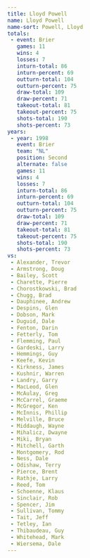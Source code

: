 ```yaml
---
title: Lloyd Powell
name: Lloyd Powell
name-sort: Powell, Lloyd
totals:
 - event: Brier
   games: 11
   wins: 4
   losses: 7
   inturn-total: 86
   inturn-percent: 69
   outturn-total: 104
   outturn-percent: 75
   draw-total: 109
   draw-percent: 71
   takeout-total: 81
   takeout-percent: 75
   shots-total: 190
   shots-percent: 73
years:
 - year: 1998
   event: Brier
   team: "NL"
   position: Second
   alternate: false
   games: 11
   wins: 4
   losses: 7
   inturn-total: 86
   inturn-percent: 69
   outturn-total: 104
   outturn-percent: 75
   draw-total: 109
   draw-percent: 71
   takeout-total: 81
   takeout-percent: 75
   shots-total: 190
   shots-percent: 73
vs:
 - Alexander, Trevor
 - Armstrong, Doug
 - Bailey, Scott
 - Charette, Pierre
 - Chorostkowski, Brad
 - Chugg, Brad
 - Dauphinee, Andrew
 - Despins, Glen
 - Dobson, Mark
 - Duguid, Dale
 - Fenton, Darin
 - Fetterly, Tom
 - Flemming, Paul
 - Gardeski, Larry
 - Hemmings, Guy
 - Keefe, Kevin
 - Kirkness, James
 - Kushnir, Warren
 - Landry, Garry
 - MacLeod, Glen
 - McAulay, Greg
 - McCarrel, Graeme
 - McGregor, Ken
 - McInnis, Phillip
 - Melville, Bruce
 - Middaugh, Wayne
 - Mihalicz, Dwayne
 - Miki, Bryan
 - Mitchell, Garth
 - Montgomery, Rod
 - Ness, Dale
 - Odishaw, Terry
 - Pierce, Brent
 - Rathje, Larry
 - Reed, Tom
 - Schoenne, Klaus
 - Sinclair, Rob
 - Spencer, Jim
 - Sullivan, Tommy
 - Tait, Jeff
 - Tetley, Ian
 - Thibaudeau, Guy
 - Whitehead, Mark
 - Wiersema, Dale
---
```

